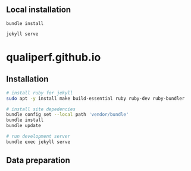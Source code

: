 ## Local installation
```
bundle install
```

```
jekyll serve
```
# qualiperf.github.io

## Installation
```bash
# install ruby for jekyll
sudo apt -y install make build-essential ruby ruby-dev ruby-bundler

# install site depedencies
bundle config set --local path 'vendor/bundle'
bundle install
bundle update

# run development server
bundle exec jekyll serve
```

## Data preparation

